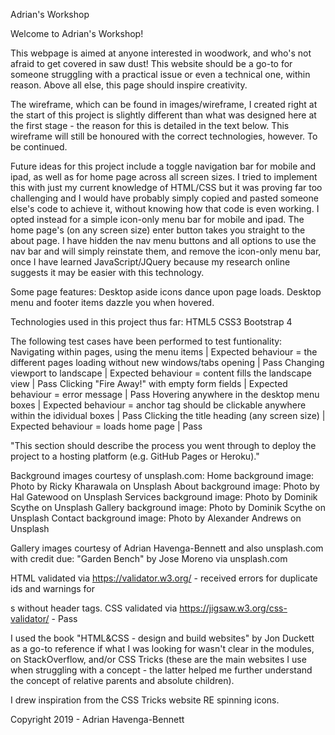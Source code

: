 Adrian's Workshop

Welcome to Adrian's Workshop!

This webpage is aimed at anyone interested in woodwork, and who's not afraid to get covered in saw dust! 
This website should be a go-to for someone struggling with a practical issue or even a technical one, within reason. Above all else, this page should inspire creativity.

The wireframe, which can be found in images/wireframe, I created right at the start of this project is slightly different than what was designed here at the first stage - the reason for this is detailed in the text below. 
This wireframe will still be honoured with the correct technologies, however. To be continued.

Future ideas for this project include a toggle navigation bar for mobile and ipad, as well as for home page across all screen sizes. I tried to implement this with just my current knowledge of HTML/CSS 
but it was proving far too challenging and I would have probably simply copied and pasted someone else's code to achieve it, without knowing how that code is even working. 
I opted instead for a simple icon-only menu bar for mobile and ipad. The home page's (on any screen size) enter button takes you straight 
to the about page. I have hidden the nav menu buttons and all options to use the nav bar and will simply reinstate them, and remove the icon-only menu bar, once I have learned JavaScript/JQuery because my research online 
suggests it may be easier with this technology.

Some page features:
Desktop aside icons dance upon page loads.
Desktop menu and footer items dazzle you when hovered.

Technologies used in this project thus far:
HTML5
CSS3
Bootstrap 4

The following test cases have been performed to test funtionality:
Navigating within pages, using the menu items | Expected behaviour = the different pages loading without new windows/tabs opening | Pass
Changing viewport to landscape | Expected behaviour = content fills the landscape view | Pass
Clicking "Fire Away!" with empty form fields | Expected behaviour = error message | Pass
Hovering anywhere in the desktop menu boxes | Expected behaviour = anchor tag should be clickable anywhere within the idividual boxes | Pass
Clicking the title heading (any screen size) | Expected behaviour = loads home page | Pass


"This section should describe the process you went through to deploy the project to a hosting platform (e.g. GitHub Pages or Heroku)."


Background images courtesy of unsplash.com:
Home background image: Photo by Ricky Kharawala on Unsplash
About background image: Photo by Hal Gatewood on Unsplash
Services background image: Photo by Dominik Scythe on Unsplash
Gallery background image: Photo by Dominik Scythe on Unsplash
Contact background image: Photo by Alexander Andrews on Unsplash

Gallery images courtesy of Adrian Havenga-Bennett and also unsplash.com with credit due:
"Garden Bench" by Jose Moreno via unsplash.com

HTML validated via https://validator.w3.org/ - received errors for duplicate ids and warnings for <section>s without header tags.
CSS validated via https://jigsaw.w3.org/css-validator/ - Pass

I used the book "HTML&CSS - design and build websites" by Jon Duckett as a go-to reference if what I was looking for wasn't clear in the modules, on StackOverflow, and/or CSS Tricks 
(these are the main websites I use when struggling with a concept - the latter helped me further understand the concept of relative parents and absolute children).

I drew inspiration from the CSS Tricks website RE spinning icons.

Copyright 2019 - Adrian Havenga-Bennett